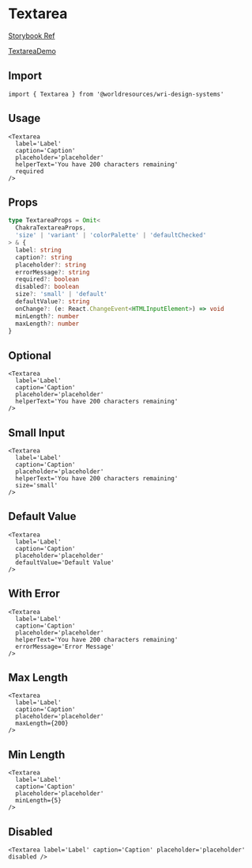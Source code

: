 # Textarea

[Storybook Ref](https://wri.github.io/wri-design-systems/?path=/docs/forms-inputs-text-area--docs)

[TextareaDemo](https://github.com/wri/wri-design-systems/blob/main/src/components/Forms/Inputs/Textarea/TextareaDemo.tsx)

## Import

```tsx
import { Textarea } from '@worldresources/wri-design-systems'
```

## Usage

```tsx
<Textarea
  label='Label'
  caption='Caption'
  placeholder='placeholder'
  helperText='You have 200 characters remaining'
  required
/>
```

## Props

```ts
type TextareaProps = Omit<
  ChakraTextareaProps,
  'size' | 'variant' | 'colorPalette' | 'defaultChecked'
> & {
  label: string
  caption?: string
  placeholder?: string
  errorMessage?: string
  required?: boolean
  disabled?: boolean
  size?: 'small' | 'default'
  defaultValue?: string
  onChange?: (e: React.ChangeEvent<HTMLInputElement>) => void
  minLength?: number
  maxLength?: number
}
```

## Optional

```tsx
<Textarea
  label='Label'
  caption='Caption'
  placeholder='placeholder'
  helperText='You have 200 characters remaining'
/>
```

## Small Input

```tsx
<Textarea
  label='Label'
  caption='Caption'
  placeholder='placeholder'
  helperText='You have 200 characters remaining'
  size='small'
/>
```

## Default Value

```tsx
<Textarea
  label='Label'
  caption='Caption'
  placeholder='placeholder'
  defaultValue='Default Value'
/>
```

## With Error

```tsx
<Textarea
  label='Label'
  caption='Caption'
  placeholder='placeholder'
  helperText='You have 200 characters remaining'
  errorMessage='Error Message'
/>
```

## Max Length

```tsx
<Textarea
  label='Label'
  caption='Caption'
  placeholder='placeholder'
  maxLength={200}
/>
```

## Min Length

```tsx
<Textarea
  label='Label'
  caption='Caption'
  placeholder='placeholder'
  minLength={5}
/>
```

## Disabled

```tsx
<Textarea label='Label' caption='Caption' placeholder='placeholder' disabled />
```
